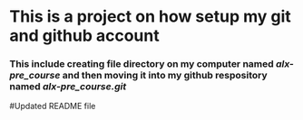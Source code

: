# This is a project on how setup my git and github account 
### This include creating file directory on my computer named *alx-pre_course* and then moving it into my github respository named *alx-pre_course.git*
#Updated README file
